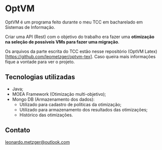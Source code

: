 # OptVM

OptVM é um programa feito durante o meu TCC em bacharelado em Sistemas de Informação. 

Criar uma API (Rest) com o objetivo do trabalho era fazer uma 
**otimização na seleção de possíveis VMs para fazer uma migração**.


Os arquivos da parte escrita do TCC estão nesse repositório (OptVM Latex)[https://github.com/leometzger/optvm-tex].
Caso queira mais informações fique a vontade para ver o projeto.

## Tecnologias utilizadas

* Java;
* MOEA Framework (Otimização multi-objetivo);
* Mongo DB (Armazenamento dos dados):
  * Utilizado para cadastro de políticas da otimização;
  * Utilizado para armazenamento dos resultados das otimizações;
  * Histórico das otimizações.

## Contato

leonardo.metzger@outlook.com
